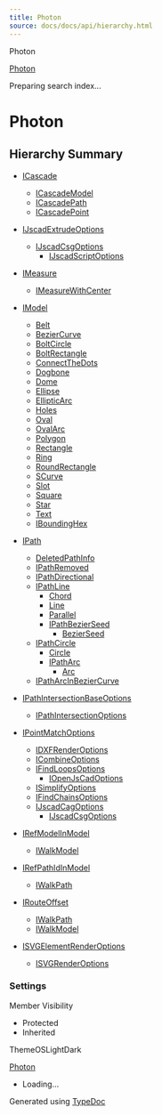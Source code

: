 ```yaml
---
title: Photon
source: docs/docs/api/hierarchy.html
---
```


Photon

[Photon](index.html)




Preparing search index...

# Photon

## Hierarchy Summary

* [ICascade](interfaces/core_cascades.MakerJs.ICascade.html)
  + [ICascadeModel](interfaces/core_cascades.MakerJs.ICascadeModel.html)
  + [ICascadePath](interfaces/core_cascades.MakerJs.ICascadePath.html)
  + [ICascadePoint](interfaces/core_cascades.MakerJs.ICascadePoint.html)

* [IJscadExtrudeOptions](interfaces/core_openjscad-esm.IJscadExtrudeOptions.html)
  + [IJscadCsgOptions](interfaces/core_openjscad-esm.IJscadCsgOptions.html)
    - [IJscadScriptOptions](interfaces/core_openjscad-esm.IJscadScriptOptions.html)

* [IMeasure](interfaces/core_maker.IMeasure.html)
  + [IMeasureWithCenter](interfaces/core_maker.IMeasureWithCenter.html)

* [IModel](interfaces/core_schema.IModel.html)
  + [Belt](classes/models_Belt.Belt.html)
  + [BezierCurve](classes/models_BezierCurve-esm.BezierCurve.html)
  + [BoltCircle](classes/models_BoltCircle.BoltCircle.html)
  + [BoltRectangle](classes/models_BoltRectangle.BoltRectangle.html)
  + [ConnectTheDots](classes/models_ConnectTheDots.ConnectTheDots.html)
  + [Dogbone](classes/models_Dogbone.Dogbone.html)
  + [Dome](classes/models_Dome.Dome.html)
  + [Ellipse](classes/models_Ellipse.Ellipse.html)
  + [EllipticArc](classes/models_Ellipse.EllipticArc.html)
  + [Holes](classes/models_Holes.Holes.html)
  + [Oval](classes/models_Oval.Oval.html)
  + [OvalArc](classes/models_OvalArc.OvalArc.html)
  + [Polygon](classes/models_Polygon.Polygon.html)
  + [Rectangle](classes/models_Rectangle.Rectangle.html)
  + [Ring](classes/models_Ring.Ring.html)
  + [RoundRectangle](classes/models_RoundRectangle.RoundRectangle.html)
  + [SCurve](classes/models_SCurve.SCurve.html)
  + [Slot](classes/models_Slot.Slot.html)
  + [Square](classes/models_Square.Square.html)
  + [Star](classes/models_Star.Star.html)
  + [Text](classes/models_Text.Text.html)
  + [IBoundingHex](interfaces/core_maker.IBoundingHex.html)

* [IPath](interfaces/core_schema.IPath.html)
  + [DeletedPathInfo](interfaces/core_boolean-utils.DeletedPathInfo.html)
  + [IPathRemoved](interfaces/core_maker.IPathRemoved.html)
  + [IPathDirectional](interfaces/core_maker.IPathDirectional.html)
  + [IPathLine](interfaces/core_schema.IPathLine.html)
    - [Chord](classes/core_paths.Chord.html)
    - [Line](classes/core_paths.Line.html)
    - [Parallel](classes/core_paths.Parallel.html)
    - [IPathBezierSeed](interfaces/core_schema.IPathBezierSeed.html)
      * [BezierSeed](classes/models_BezierCurve-esm.BezierSeed.html)
  + [IPathCircle](interfaces/core_schema.IPathCircle.html)
    - [Circle](classes/core_paths.Circle.html)
    - [IPathArc](interfaces/core_schema.IPathArc.html)
      * [Arc](classes/core_paths.Arc.html)
  + [IPathArcInBezierCurve](interfaces/core_schema.IPathArcInBezierCurve.html)

* [IPathIntersectionBaseOptions](interfaces/core_maker.IPathIntersectionBaseOptions.html)
  + [IPathIntersectionOptions](interfaces/core_maker.IPathIntersectionOptions.html)

* [IPointMatchOptions](interfaces/core_maker.IPointMatchOptions.html)
  + [IDXFRenderOptions](interfaces/core_dxf.IDXFRenderOptions.html)
  + [ICombineOptions](interfaces/core_maker.ICombineOptions.html)
  + [IFindLoopsOptions](interfaces/core_maker.IFindLoopsOptions.html)
    - [IOpenJsCadOptions](interfaces/core_openjscad-esm.IOpenJsCadOptions.html)
  + [ISimplifyOptions](interfaces/core_maker.ISimplifyOptions.html)
  + [IFindChainsOptions](interfaces/core_maker.IFindChainsOptions.html)
  + [IJscadCagOptions](interfaces/core_openjscad-esm.IJscadCagOptions.html)
    - [IJscadCsgOptions](interfaces/core_openjscad-esm.IJscadCsgOptions.html)

* [IRefModelInModel](interfaces/core_maker.IRefModelInModel.html)
  + [IWalkModel](interfaces/core_maker.IWalkModel.html)

* [IRefPathIdInModel](interfaces/core_maker.IRefPathIdInModel.html)
  + [IWalkPath](interfaces/core_maker.IWalkPath.html)

* [IRouteOffset](interfaces/core_maker.IRouteOffset.html)
  + [IWalkPath](interfaces/core_maker.IWalkPath.html)
  + [IWalkModel](interfaces/core_maker.IWalkModel.html)

* [ISVGElementRenderOptions](interfaces/core_svg-esm.ISVGElementRenderOptions.html)
  + [ISVGRenderOptions](interfaces/core_svg-esm.ISVGRenderOptions.html)

### Settings

Member Visibility

* Protected
* Inherited

ThemeOSLightDark

[Photon](index.html)

* Loading...

Generated using [TypeDoc](https://typedoc.org/)
